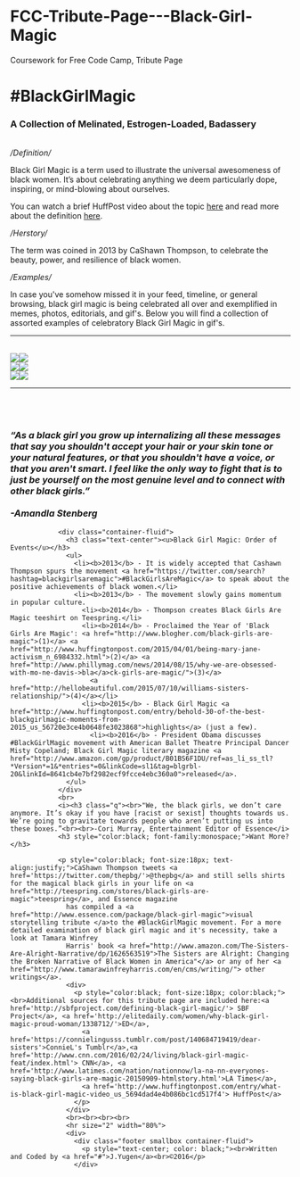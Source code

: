 # FCC-Tribute-Page---Black-Girl-Magic
Coursework for Free Code Camp, Tribute Page

<div class="box pink-box container-fluid">
  <h1 class="container-fluid injected-text"></h1>

  <h1 id="page-title" class="box white-box"><span>#BlackGirlMagic</h1></div>

<body>
  <div class="container-fluid">
    <h3 class="text-center">A Collection of Melinated, Estrogen-Loaded, Badassery</h3>
    <br>
    <div>
      <div class="text-danger container-fluid"><i>/Definition/</i></div>
      <p>Black Girl Magic is a term used to illustrate the universal awesomeness of black women. It’s about celebrating anything we deem particularly dope, inspiring, or mind-blowing about ourselves.
      </p>
      <p> You can watch a brief HuffPost video about the topic <a href='http://www.huffingtonpost.com/entry/what-is-black-girl-magic-video_us_5694dad4e4b086bc1cd517f4'>here</a> and read more about the definition <a href="http://elitedaily.com/women/why-black-girl-magic-proud-woman/1338712/"> here</a>.
    </div>
    <div>
      <div class="text-danger container-fluid"><i>/Herstory/</i></div>
      <p> The term was coined in 2013 by CaShawn Thompson, to celebrate the beauty, power, and resilience of black women.
      </p>
      <div>
        <div class="text-danger container-fluid"><i>/Examples/</i></div>
        <p> In case you've somehow missed it in your feed, timeline, or general browsing, black girl magic is being celebrated all over and exemplified in memes, photos, editorials, and gif's. Below you will find a collection of assorted examples of celebratory
          Black Girl Magic in gif's.
        </p>
        <hr>
        <br>
        <div class="container-fluid">
          <div class="row">
            <div class="col-md-4">
              <div class="well">
                <img class="img-responsive img-primary img-block smaller-image" src="https://bit.ly/1RLOIam"><img class="img-responsive img-block img-primary smaller-image" src="https://bit.ly/22iU6Jz"></div>
            </div>
            <div class="container-fluid">
              <div class="row">
                <div class="col-md-4">
                  <div class="well">
                    <img class="img-responsive smaller-image" src="https://bit.ly/1prxRDx"><img class="img-responsive smaller-image" src="https://bit.ly/1RjdDBC"></div>
                </div>
                <div class="container-fluid">
                  <div class="row">
                    <div class="col-md-4">
                      <div class="well">
                        <img class="img-responsive smaller-image" src="https://bit.ly/1QZmzNj"><img class="img-responsive smaller-image" src="https://bit.ly/1R1bknF"></div>
                    </div>
                  </div>
                </div>
              </div>
              <hr>
              <br>
              <div>
                <i><h3 class="pquote container-fluid"><br> “As a black girl you grow up internalizing all these messages that say you shouldn't accept your hair or your skin tone or your natural features, or that you shouldn't have a voice, or that you aren't smart. I feel like the only way to fight that is to just be yourself on the most genuine level and to connect with other black girls.” <br><br>-Amandla Stenberg</i></h3>

                <div class="container-fluid">
                  <h3 class="text-center"><u>Black Girl Magic: Order of Events</u></h3>
                  <ul>
                    <li><b>2013</b> - It is widely accepted that Cashawn Thompson spurs the movement <a href="https://twitter.com/search?hashtag=blackgirlsaremagic">#BlackGirlsAreMagic</a> to speak about the positive achievements of black women.</li>
                    <li><b>2013</b> - The movement slowly gains momentum in popular culture.
                      <li><b>2014</b> - Thompson creates Black Girls Are Magic teeshirt on Teespring.</li>
                      <li><b>2014</b> - Proclaimed the Year of 'Black Girls Are Magic': <a href="http://www.blogher.com/black-girls-are-magic">(1)</a> <a href="http://www.huffingtonpost.com/2015/04/01/being-mary-jane-activism_n_6984332.html">(2)</a> <a href="http://www.phillymag.com/news/2014/08/15/why-we-are-obsessed-with-mo-ne-davis->bla</a>ck-girls-are-magic/">(3)</a>
                        <a href="http://hellobeautiful.com/2015/07/10/williams-sisters-relationship/">(4)</a></li>
                      <li><b>2015</b> - Black Girl Magic <a href="http://www.huffingtonpost.com/entry/behold-30-of-the-best-blackgirlmagic-moments-from-2015_us_56720e3ce4b0648fe3023868">highlights</a> (just a few).
                        <li><b>2016</b> - President Obama discusses #BlackGirlMagic movement with American Ballet Theatre Principal Dancer Misty Copeland; Black Girl Magic literary magazine <a href="http://www.amazon.com/gp/product/B01BS6F1DU/ref=as_li_ss_tl?*Version*=1&*entries*=0&linkCode=sl1&tag=blgrbl-20&linkId=8641cb4e7bf2982ecf9fcce4ebc360a0">released</a>.
                  </ul>
                </div>
                <br>
                <i><h3 class="q"><br>"We, the black girls, we don’t care anymore. It’s okay if you have [racist or sexist] thoughts towards us. We’re going to gravitate towards people who aren’t putting us into these boxes.”<br><br>-Cori Murray, Entertainment Editor of Essence</i>
                <h3 style="color:black; font-family:monospace;">Want More?
    </h3>

                <p style="color:black; font-size:18px; text-align:justify;">CaShawn Thompson tweets <a href='https://twitter.com/thepbg/'>@thepbg</a> and still sells shirts for the magical black girls in your life on <a href="http://teespring.com/stores/black-girls-are-magic">teespring</a>, and Essence magazine
                  has compiled a <a href="http://www.essence.com/package/black-girl-magic">visual storytelling tribute </a>to the #BlackGirlMagic movement. For a more detailed examination of black girl magic and it's necessity, take a look at Tamara Winfrey
                  Harris' book <a href="http://www.amazon.com/The-Sisters-Are-Alright-Narrative/dp/1626563519">The Sisters are Alright: Changing the Broken Narrative of Black Women in America"</a> or any of her <a href="http://www.tamarawinfreyharris.com/en/cms/writing/"> other writings</a>.
                  <div>
                    <p style="color:black; font-size:18px; color:black;"><br>Additional sources for this tribute page are included here:<a href='http://sbfproject.com/defining-black-girl-magic/'> SBF Project</a>, <a href='http://elitedaily.com/women/why-black-girl-magic-proud-woman/1338712/'>ED</a>,
                      <a href='https://connielingusss.tumblr.com/post/140684719419/dear-sisters'>ConnieL's Tumblr</a>,<a href='http://www.cnn.com/2016/02/24/living/black-girl-magic-feat/index.html'> CNN</a>, <a href='http://www.latimes.com/nation/nationnow/la-na-nn-everyones-saying-black-girls-are-magic-20150909-htmlstory.html'>LA Times</a>,
                      <a href='http://www.huffingtonpost.com/entry/what-is-black-girl-magic-video_us_5694dad4e4b086bc1cd517f4'> HuffPost</a>
                    </p>
                  </div>
                  <br><br><br><br>
                  <hr size="2" width="80%">
                  <div>
                    <div class="footer smallbox container-fluid">
                      <p style="text-center; color: black;"><br>Written and Coded by <a href="#">J.Yugen</a><br>©2016</p>
                    </div>
</body>
